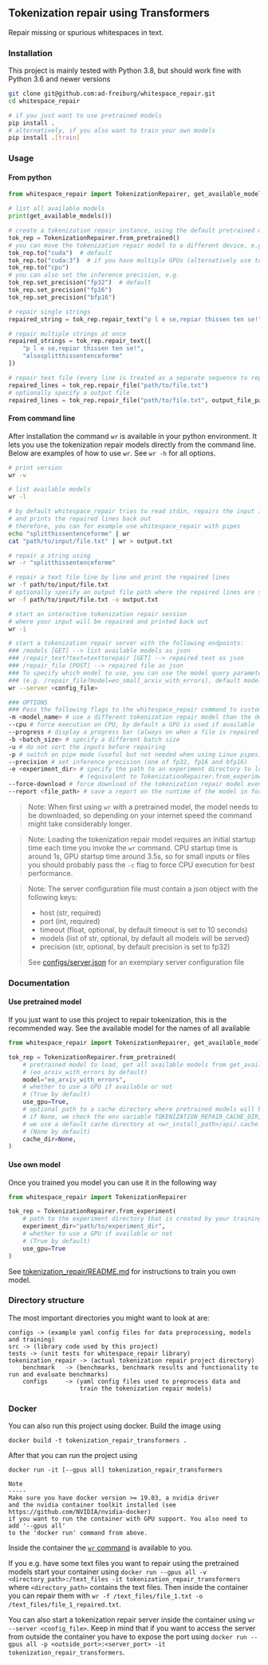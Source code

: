 ## Tokenization repair using Transformers

Repair missing or spurious whitespaces in text.

### Installation

This project is mainly tested with Python 3.8, but should work fine with Python 3.6 and newer versions

```bash
git clone git@github.com:ad-freiburg/whitespace_repair.git
cd whitespace_repair

# if you just want to use pretrained models
pip install .
# alternatively, if you also want to train your own models
pip install .[train]

```

### Usage

#### From python

```python
from whitespace_repair import TokenizationRepairer, get_available_models

# list all available models
print(get_available_models())

# create a tokenization repair instance, using the default pretrained model
tok_rep = TokenizationRepairer.from_pretrained()
# you can move the tokenization repair model to a different device, e.g.
tok_rep.to("cuda")  # default
tok_rep.to("cuda:3")  # if you have multiple GPUs (alternatively use tok_rep.to(3))
tok_rep.to("cpu")
# you can also set the inference precision, e.g.
tok_rep.set_precision("fp32")  # default
tok_rep.set_precision("fp16")
tok_rep.set_precision("bfp16")

# repair single strings
repaired_string = tok_rep.repair_text("p l e se,repiar thissen ten se!")

# repair multiple strings at once
repaired_strings = tok_rep.repair_text([
    "p l e se,repiar thissen ten se!",
    "alsosplitthissentenceforme"
])

# repair text file (every line is treated as a separate sequence to repair)
repaired_lines = tok_rep.repair_file("path/to/file.txt")
# optionally specify a output file
repaired_lines = tok_rep.repair_file("path/to/file.txt", output_file_path="save/output/here.txt")
```

#### From command line

After installation the command `wr` is available in your python environment. It lets you use the tokenization repair
models directly from the command line. Below are examples of how to use `wr`. See `wr -h` for all options.

```bash
# print version
wr -v

# list available models
wr -l

# by default whitespace_repair tries to read stdin, repairs the input it got line by line 
# and prints the repaired lines back out
# therefore, you can for example use whitespace_repair with pipes
echo "splitthissentenceforme" | wr
cat "path/to/input/file.txt" | wr > output.txt

# repair a string using
wr -r "splitthissentenceforme"

# repair a text file line by line and print the repaired lines
wr -f path/to/input/file.txt
# optionally specify an output file path where the repaired lines are saved
wr -f path/to/input/file.txt -o output.txt

# start an interactive tokenization repair session
# where your input will be repaired and printed back out
wr -i

# start a tokenization repair server with the following endpoints:
### /models [GET] --> list available models as json 
### /repair_text?text=texttorepair [GET] --> repaired text as json
### /repair_file [POST] --> repaired file as json
### To specify which model to use, you can use the model query parameter 
### (e.g. /repair_file?model=eo_small_arxiv_with_errors), default model is eo_large_arxiv_with_errors
wr --server <config_file>

### OPTIONS
### Pass the following flags to the whitespace_repair command to customize its behaviour
-m <model_name> # use a different tokenization repair model than the default one 
--cpu # force execution on CPU, by default a GPU is used if available
--progress # display a progress bar (always on when a file is repaired using -f)
-b <batch_size> # specify a different batch size
-u # do not sort the inputs before repairing
-p # switch on pipe mode (useful but not needed when using Linux pipes)
--precision # set inference precision (one of fp32, fp16 and bfp16)
-e <experiment_dir> # specify the path to an experiment directory to load the model from 
                    # (equivalent to TokenizationRepairer.from_experiment(experiment_dir) in python API)
--force-download # force download of the tokenization repair model even if it was already downloaded
--report <file_path> # save a report on the runtime of the model in form of a markdown table in a file
```

> Note: When first using `wr` with a pretrained model, the model needs to be downloaded, so depending on
> your internet speed the command might take considerably longer.

> Note: Loading the tokenization repair model requires an initial startup time each time you
> invoke the `wr` command. CPU startup time is around 1s, GPU startup time around 3.5s, so for small
> inputs or files you should probably pass the `-c` flag to force CPU execution for best performance.

> Note: The server configuration file must contain a json object with the following keys:
> - host (str, required)
> - port (int, required)
> - timeout (float, optional, by default timeout is set to 10 seconds)
> - models (list of str, optional, by default all models will be served)
> - precision (str, optional, by default precision is set to fp32)
> 
> See [configs/server.json](configs/server.json) for an exemplary server configuration file

### Documentation

#### Use pretrained model

If you just want to use this project to repair tokenization, this is the recommended way. See the available model for
the names of all available

```python
from whitespace_repair import TokenizationRepairer, get_available_models

tok_rep = TokenizationRepairer.from_pretrained(
    # pretrained model to load, get all available models from get_available_models() 
    # (eo_arxiv_with_errors by default)
    model="eo_arxiv_with_errors",
    # whether to use a GPU if available or not 
    # (True by default)
    use_gpu=True,
    # optional path to a cache directory where pretrained models will be downloaded to,
    # if None, we check the env variable TOKENIZATION_REPAIR_CACHE_DIR, if it is not set 
    # we use a default cache directory at <wr_install_path>/api/.cache 
    # (None by default)
    cache_dir=None,
)
```

#### Use own model

Once you trained you model you can use it in the following way

```python
from whitespace_repair import TokenizationRepairer

tok_rep = TokenizationRepairer.from_experiment(
    # path to the experiment directory that is created by your training run
    experiment_dir="path/to/experiment_dir",
    # whether to use a GPU if available or not 
    # (True by default)
    use_gpu=True
)
```

See [tokenization_repair/README.md](tokenization_repair/README.md) for instructions to train you own model.

### Directory structure

The most important directories you might want to look at are:

```
configs -> (example yaml config files for data preprocessing, models and training)
src -> (library code used by this project)
tests -> (unit tests for whitespace_repair library)
tokenization_repair -> (actual tokenization repair project directory)
    benchmark   -> (benchmarks, benchmark results and functionality to run and evaluate benchmarks)
    configs     -> (yaml config files used to preprocess data and 
                    train the tokenization repair models)
```

### Docker

You can also run this project using docker. Build the image using

`docker build -t tokenization_repair_transformers .`

After that you can run the project using

```
docker run -it [--gpus all] tokenization_repair_transformers

Note
-----
Make sure you have docker version >= 19.03, a nvidia driver
and the nvidia container toolkit installed (see https://github.com/NVIDIA/nvidia-docker)
if you want to run the container with GPU support. You also need to add '--gpus all' 
to the 'docker run' command from above.
```

Inside the container the [`wr` command](#from-command-line) is available to you.

If you e.g. have some text files you want to repair using the pretrained models start your container using
`docker run --gpus all -v <directory_path>:/text_files -it tokenization_repair_transformers` where `<directory_path>`
contains the text files. Then inside the container you can repair them
with `wr -f /text_files/file_1.txt -o /text_files/file_1_repaired.txt`.

You can also start a tokenization repair server inside the container using `wr --server <config_file>`. Keep in mind
that if you want to access the server from outside the container you have to expose the port using
`docker run --gpus all -p <outside_port>:<server_port> -it tokenization_repair_transformers`.
